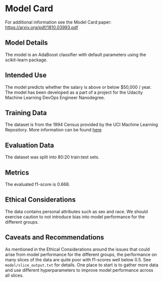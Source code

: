 # Model Card

For additional information see the Model Card paper: https://arxiv.org/pdf/1810.03993.pdf

## Model Details

The model is an AdaBoost classifier with default parameters using the scikit-learn package.

## Intended Use

The model predicts whether the salary is above or below $50,000 / year.
The model has been developed as a part of a project for the Udacity Machine Learning DevOps Engineer Nanodegree.

## Training Data

The dataset is from the 1994 Census provided by the UCI Machine Learning Repository.
More information can be found [here](https://archive.ics.uci.edu/ml/datasets/census+income)

## Evaluation Data

The dataset was split into 80:20 train:test sets.

## Metrics

The evaluated f1-score is 0.668.

## Ethical Considerations

The data contains personal attributes such as sex and race.
We should exercise caution to not introduce bias into model performance for the different groups.

## Caveats and Recommendations

As mentioned in the Ethical Considerations around the issues that could arise from model performance for the different groups, the performance on many slices of the data are quite poor with f1-scores well below 0.5. See `model/slice_output.txt` for details. One place to start is to gather more data and use different hyperparameters to improve model performance across all slices.